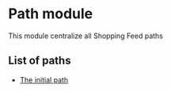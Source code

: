 Path module
===

This module centralize all Shopping Feed paths

List of paths
---

- [The initial path](initial-path/readme.md)